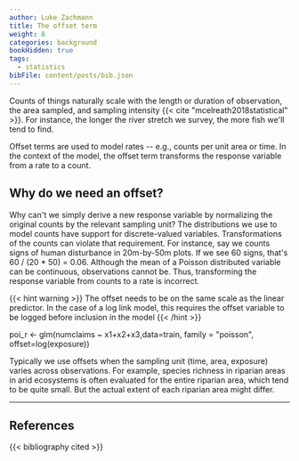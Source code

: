 ```yaml
---
author: Luke Zachmann
title: The offset term
weight: 8
categories: background
bookHidden: true
tags:
  - statistics
bibFile: content/posts/bib.json
---
```


Counts of things naturally scale with the length or duration of observation, the area sampled, and sampling intensity {{< cite "mcelreath2018statistical" >}}. For instance, the longer the river stretch we survey, the more fish we'll tend to find.  


Offset terms are used to model rates -- e.g., counts per unit area or time. In the context of the model, the offset term transforms the response variable from a rate to a count.

## Why do we need an offset?

Why can't we simply derive a new response variable by normalizing the original counts by the relevant sampling unit? The distributions we use to model counts have support for discrete-valued variables. Transformations of the counts can violate that requirement. For instance, say we counts signs of human disturbance in 20m-by-50m plots. If we see 60 signs, that's 60 / (20 * 50) = 0.06.  Although the mean of a Poisson distributed variable can be continuous, observations cannot be. Thus, transforming the response variable from counts to a rate is incorrect.

{{< hint warning >}}
The offset needs to be on the same scale as the linear predictor. In the case of a log link model, this requires the offset variable to be logged before inclusion in the model
{{< /hint >}}

poi_r <- glm(numclaims ~ x1+x2+x3,data=train, family = "poisson", offset=log(exposure))

Typically we use offsets when the sampling unit (time, area, exposure) varies across observations. For example, species richness in riparian areas in arid ecosystems is often evaluated for the entire riparian area, which tend to be quite small. But the actual extent of each riparian area might differ.

---

## References

{{< bibliography cited >}}
